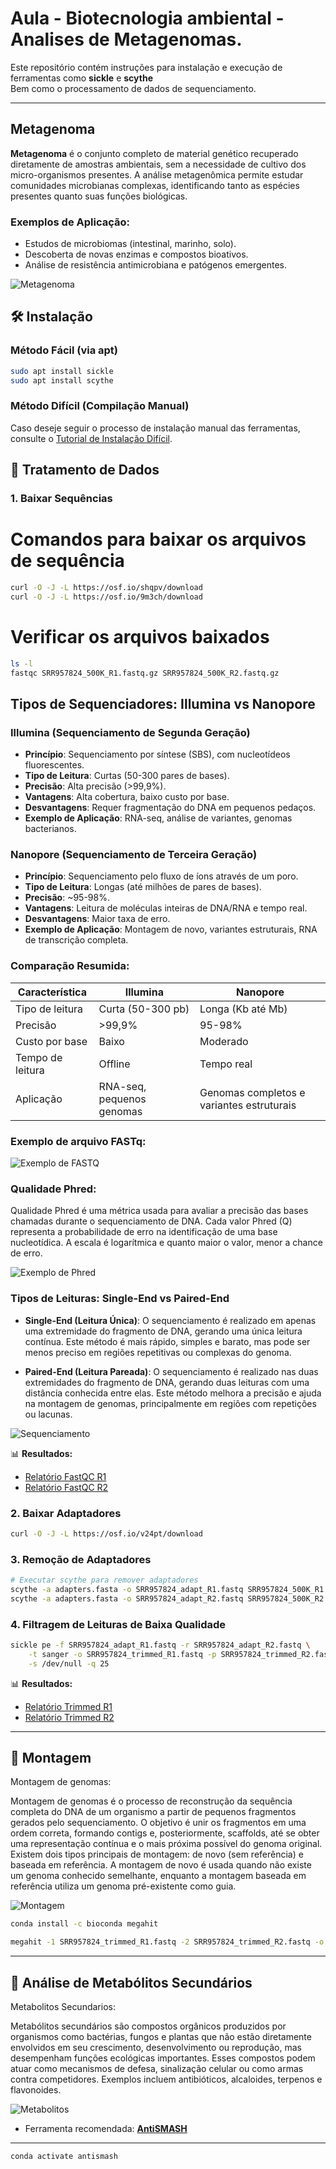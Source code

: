 # Aula - Biotecnologia ambiental - Analises de Metagenomas.

Este repositório contém instruções para instalação e execução de ferramentas como **sickle** e **scythe**  
Bem como o processamento de dados de sequenciamento.

---


## Metagenoma

**Metagenoma** é o conjunto completo de material genético recuperado diretamente de amostras ambientais, sem a necessidade de cultivo dos micro-organismos presentes. A análise metagenômica permite estudar comunidades microbianas complexas, identificando tanto as espécies presentes quanto suas funções biológicas.

### Exemplos de Aplicação:
- Estudos de microbiomas (intestinal, marinho, solo).
- Descoberta de novas enzimas e compostos bioativos.
- Análise de resistência antimicrobiana e patógenos emergentes.


![Metagenoma](https://github.com/saviscos/BiotecnologiaAmbiental_Shotgun/blob/main/Screenshot%202025-01-14%20at%2011-26-50%20Metagenomics%20Principle%20Types%20Steps%20Uses%20Examples%20Diagram.png)



## 🛠️ Instalação

### Método Fácil (via apt)

```bash
sudo apt install sickle
sudo apt install scythe
```


### Método Difícil (Compilação Manual)

Caso deseje seguir o processo de instalação manual das ferramentas, consulte o [Tutorial de Instalação Difícil](instalacao_dificil.md).



## 📁 Tratamento de Dados

### 1. Baixar Sequências

# Comandos para baixar os arquivos de sequência

```bash
curl -O -J -L https://osf.io/shqpv/download
curl -O -J -L https://osf.io/9m3ch/download
```
# Verificar os arquivos baixados

```bash
ls -l
fastqc SRR957824_500K_R1.fastq.gz SRR957824_500K_R2.fastq.gz
```

## Tipos de Sequenciadores: Illumina vs Nanopore

### Illumina (Sequenciamento de Segunda Geração)
- **Princípio**: Sequenciamento por síntese (SBS), com nucleotídeos fluorescentes.
- **Tipo de Leitura**: Curtas (50-300 pares de bases).
- **Precisão**: Alta precisão (>99,9%).
- **Vantagens**: Alta cobertura, baixo custo por base.
- **Desvantagens**: Requer fragmentação do DNA em pequenos pedaços.
- **Exemplo de Aplicação**: RNA-seq, análise de variantes, genomas bacterianos.

### Nanopore (Sequenciamento de Terceira Geração)
- **Princípio**: Sequenciamento pelo fluxo de íons através de um poro.
- **Tipo de Leitura**: Longas (até milhões de pares de bases).
- **Precisão**: ~95-98%.
- **Vantagens**: Leitura de moléculas inteiras de DNA/RNA e tempo real.
- **Desvantagens**: Maior taxa de erro.
- **Exemplo de Aplicação**: Montagem de novo, variantes estruturais, RNA de transcrição completa.

### Comparação Resumida:

| Característica  | Illumina            | Nanopore            |
|-----------------|---------------------|--------------------|
| Tipo de leitura | Curta (50-300 pb)    | Longa (Kb até Mb)  |
| Precisão        | >99,9%               | 95-98%             |
| Custo por base  | Baixo                | Moderado           |
| Tempo de leitura| Offline              | Tempo real         |
| Aplicação       | RNA-seq, pequenos genomas | Genomas completos e variantes estruturais |


### Exemplo de arquivo FASTq:

![Exemplo de FASTQ](https://raw.githubusercontent.com/saviscos/BiotecnologiaAmbiental_Shotgun/main/fastq_fig.jpg)

### Qualidade Phred:

Qualidade Phred é uma métrica usada para avaliar a precisão das bases chamadas durante o sequenciamento de DNA. Cada valor Phred (Q) representa a probabilidade de erro na identificação de uma base nucleotídica. A escala é logarítmica e quanto maior o valor, menor a chance de erro.

![Exemplo de Phred](https://github.com/saviscos/BiotecnologiaAmbiental_Shotgun/blob/main/phred_table.png)

### Tipos de Leituras: Single-End vs Paired-End

- **Single-End (Leitura Única)**: O sequenciamento é realizado em apenas uma extremidade do fragmento de DNA, gerando uma única leitura contínua. Este método é mais rápido, simples e barato, mas pode ser menos preciso em regiões repetitivas ou complexas do genoma.

- **Paired-End (Leitura Pareada)**: O sequenciamento é realizado nas duas extremidades do fragmento de DNA, gerando duas leituras com uma distância conhecida entre elas. Este método melhora a precisão e ajuda na montagem de genomas, principalmente em regiões com repetições ou lacunas.


![Sequenciamento](https://github.com/saviscos/BiotecnologiaAmbiental_Shotgun/blob/main/SE_vs_PE.png)



📊 **Resultados:**
- [Relatório FastQC R1](https://www.hadriengourle.com/tutorials/data/fastqc/SRR957824_500K_R1_fastqc.html)
- [Relatório FastQC R2](https://www.hadriengourle.com/tutorials/data/fastqc/SRR957824_500K_R2_fastqc.html)

### 2. Baixar Adaptadores

```bash
curl -O -J -L https://osf.io/v24pt/download
```

### 3. Remoção de Adaptadores

```bash
# Executar scythe para remover adaptadores
scythe -a adapters.fasta -o SRR957824_adapt_R1.fastq SRR957824_500K_R1.fastq.gz
scythe -a adapters.fasta -o SRR957824_adapt_R2.fastq SRR957824_500K_R2.fastq.gz
```

### 4. Filtragem de Leituras de Baixa Qualidade

```bash
sickle pe -f SRR957824_adapt_R1.fastq -r SRR957824_adapt_R2.fastq \
    -t sanger -o SRR957824_trimmed_R1.fastq -p SRR957824_trimmed_R2.fastq \
    -s /dev/null -q 25
```

📊 **Resultados:**
- [Relatório Trimmed R1](https://www.hadriengourle.com/tutorials/data/fastqc/SRR957824_trimmed_R1_fastqc.html)
- [Relatório Trimmed R2](https://www.hadriengourle.com/tutorials/data/fastqc/SRR957824_trimmed_R2_fastqc.html)

---

## 🧬 Montagem

Montagem de genomas:

Montagem de genomas é o processo de reconstrução da sequência completa do DNA de um organismo a partir de pequenos fragmentos gerados pelo sequenciamento. 
O objetivo é unir os fragmentos em uma ordem correta, formando contigs e, posteriormente, scaffolds, até se obter uma representação contínua e o mais próxima possível do genoma original. Existem dois tipos principais de montagem: de novo (sem referência) e baseada em referência. 
A montagem de novo é usada quando não existe um genoma conhecido semelhante, enquanto a montagem baseada em referência utiliza um genoma pré-existente como guia.

![Montagem](https://github.com/saviscos/BiotecnologiaAmbiental_Shotgun/blob/main/hq720.jpg)



```bash
conda install -c bioconda megahit

megahit -1 SRR957824_trimmed_R1.fastq -2 SRR957824_trimmed_R2.fastq -o assemble.fasta
```

---

## 🔬 Análise de Metabólitos Secundários



Metabolitos Secundarios:

Metabólitos secundários são compostos orgânicos produzidos por organismos como bactérias, fungos e plantas que não estão diretamente envolvidos em seu crescimento, desenvolvimento ou reprodução, mas desempenham funções ecológicas importantes. 
Esses compostos podem atuar como mecanismos de defesa, sinalização celular ou como armas contra competidores. 
Exemplos incluem antibióticos, alcaloides, terpenos e flavonoides.


![Metabolitos](https://github.com/saviscos/BiotecnologiaAmbiental_Shotgun/blob/main/68747470733a2f2f692e6962622e636f2f466d42666d48572f6267632d6763662d696c6c757374726174696f6e2e706e67.png)


- Ferramenta recomendada: [**AntiSMASH**](https://antismash.secondarymetabolites.org)

---

```bash
conda activate antismash
```
